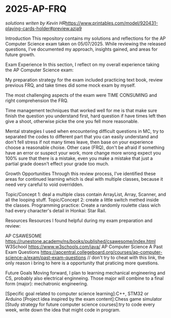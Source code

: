 # 2025-AP-FRQ

*solutions writen by Kevin HR*https://www.printables.com/model/920431-playing-cards-holder#preview.azja9

Introduction
This repository contains my solutions and reflections for the AP Computer Science exam taken on 05/07/2025. While reviewing the released questions, I've documented my approach, insights gained, and areas for future growth.

Exam Experience
In this section, I reflect on my overall experience taking the AP Computer Science exam:

My preparation strategy for the exam included practicing text book, review previous FRQ, and take times did some mock exam by myself.

The most challenging aspects of the exam were TIME CONSUMING and right comprehension the FRQ.

Time management techniques that worked well for me is that make sure finish the question you understand first, hard question if have times left then give a shoot, otherwise picke the one you fell more reasonable.

Mental strategies I used when encountering difficult questions in MC, try to separated the codes to different part that you can easily understand and don't fell stress if not many times leave, then base on your experience choose a reasonable choise. Other case (FRQ), don't be afraid if something have an error or suspect your work, more change more wrong expect you 100% sure that there is a mistake, even you make a mistake that just a partial grade doesn't effect your grade too much. 

Growth Opportunities
Through this review process, I've identified these areas for continued learning which is deal with multiple classes, because it need very careful to void overridden.

Topic/Concept 1: deal a multiple class contain ArrayList, Array, Scanner, and all the looping stuff.
Topic/Concept 2: create a little switch methed inside the classes.
Programming practice: Create a randomly roulette class wich had every character's detail in Honkai: Star Rail.

Resources
Resources I found helpful during my exam preparation and review:

AP CSAWESOME https://runestone.academy/ns/books/published/csawesome/index.html
W3School https://www.w3schools.com/java/
AP Computer Science A Past Exam Questions https://apcentral.collegeboard.org/courses/ap-computer-science-a/exam/past-exam-questions // don't try to cheat with this link, the only reason i bring to here is a opportunity that praticing more questions.

Future Goals
Moving forward, I plan to learning mechanical engineering and CS, probably also electrical enginneing. Those major will combine to a final form (major): mechatronic engineering.

[Specific goal related to computer science learning]:C++, STM32 or Arduino
[Project idea inspired by the exam content]:Chess game simulator
[Study strategy for future computer science courses]:try to code every week, write down the idea that might code in program.
